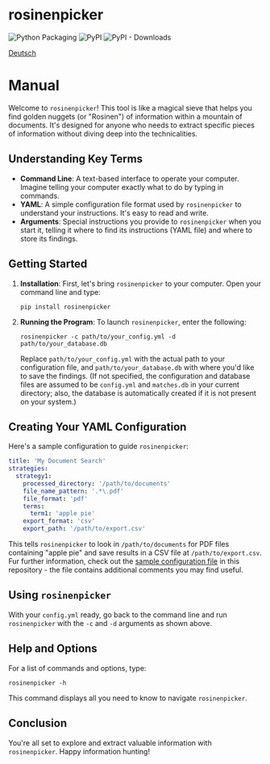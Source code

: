 # rosinenpicker

![Python Packaging](https://github.com/joheli/rosinenpicker/workflows/Packaging/badge.svg) ![PyPI](https://img.shields.io/pypi/v/rosinenpicker?label=PyPI) ![PyPI - Downloads](https://img.shields.io/pypi/dm/rosinenpicker)

[Deutsch](README_DE.md)

# Manual

Welcome to `rosinenpicker`! This tool is like a magical sieve that helps you find golden nuggets (or "Rosinen") of information within a mountain of documents. It's designed for anyone who needs to extract specific pieces of information without diving deep into the technicalities.

## Understanding Key Terms

- **Command Line**: A text-based interface to operate your computer. Imagine telling your computer exactly what to do by typing in commands.
- **YAML**: A simple configuration file format used by `rosinenpicker` to understand your instructions. It's easy to read and write.
- **Arguments**: Special instructions you provide to `rosinenpicker` when you start it, telling it where to find its instructions (YAML file) and where to store its findings.

## Getting Started

1. **Installation**: First, let's bring `rosinenpicker` to your computer. Open your command line and type:

   ```
   pip install rosinenpicker
   ```

2. **Running the Program**: To launch `rosinenpicker`, enter the following:

   ```
   rosinenpicker -c path/to/your_config.yml -d path/to/your_database.db
   ```

   Replace `path/to/your_config.yml` with the actual path to your configuration file, and `path/to/your_database.db` with where you'd like to save the findings. (If not specified, the configuration and database files are assumed to be `config.yml` and `matches.db` in your current directory; also, the database is automatically created if it is not present on your system.)

## Creating Your YAML Configuration

Here's a sample configuration to guide `rosinenpicker`:

```yaml
title: 'My Document Search'
strategies:
  strategy1:
    processed_directory: '/path/to/documents'
    file_name_pattern: '.*\.pdf'
    file_format: 'pdf'
    terms:
      term1: 'apple pie'
    export_format: 'csv'
    export_path: '/path/to/export.csv'
```

This tells `rosinenpicker` to look in `/path/to/documents` for PDF files containing "apple pie" and save results in a CSV file at `/path/to/export.csv`. Fur further information, check out the [sample configuration file](configs/config.yml) in this repository - the file contains additional comments you may find useful.

## Using `rosinenpicker`

With your `config.yml` ready, go back to the command line and run `rosinenpicker` with the `-c` and `-d` arguments as shown above.

## Help and Options

For a list of commands and options, type:

```
rosinenpicker -h
```

This command displays all you need to know to navigate `rosinenpicker`.

## Conclusion

You're all set to explore and extract valuable information with `rosinenpicker`. Happy information hunting!
